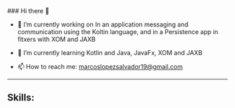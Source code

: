 <div>
### Hi there 👋

- 🔭 I’m currently working on In an application messaging and communication using the Koltin language, and in a Persistence app in fitxers with XOM and JAXB
- 🌱 I’m currently learning Kotlin and Java, JavaFx, XOM and JAXB

- 📫 How to reach me: marcoslopezsalvador19@gmail.com

</div>

---
<h2>Skills:</h2>
